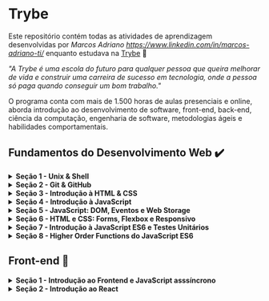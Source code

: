 # Trybe

Este repositório contém todas as atividades de aprendizagem desenvolvidas por _Marcos Adriano https://www.linkedin.com/in/marcos-adriano-ti/_ enquanto estudava na [Trybe](https://www.betrybe.com/) :rocket:

_"A Trybe é uma escola do futuro para qualquer pessoa que queira melhorar de vida e construir uma carreira de sucesso em tecnologia, onde a pessoa só paga quando conseguir um bom trabalho."_

O programa conta com mais de 1.500 horas de aulas presenciais e online, aborda introdução ao desenvolvimento de software, front-end, back-end, ciência da computação, engenharia de software, metodologias ágeis e habilidades comportamentais.

## Fundamentos do Desenvolvimento Web :heavy_check_mark:

<details>
  <summary><strong>Seção 1 - Unix & Shell</strong></summary>

  - ***Dia 01:*** _Unix & Shell- Part 1_  
  - ***Dia 02:*** _Unix & Shell- Part 2_
</details>

<details>
  <summary><strong>Seção 2 - Git & GitHub</strong></summary>

  - ***Dia 01:*** _O que é e para que serve?_  
  - ***Dia 02:*** _Entendendo os comandos_
</details>

<details>
  <summary><strong>Seção 3 - Introdução à HTML & CSS</strong></summary>

  - ***Dia 01:*** _HTML & CSS - Estruturas de página_  
  - ***Dia 02:*** _HTML & CSS - Primeiros passos em CSS_  
  - ***Dia 03:*** _HTML & CSS - Seletores e posicionamento_  
  - ***Dia 04:*** _HTML Semântico_  
  - ***Dia 05:*** _Projeto - Lessons Learned_  
</details>

<details>
  <summary><strong>Seção 4 - Introdução à JavaScript</strong></summary>

  - ***Dia 01:*** _JavaScript - Primeiros passos_  
  - ***Dia 02:*** _JavaScript - Array e loop For_  
  - ***Dia 03:*** _JavaScript - Lógica de Programação e Algoritmos_  
  - ***Dia 04:*** _JavaScript - Objetos e funções_  
  - ***Dia 05:*** _JavaScript ES6 - let, const, arrow functions e template literals_  
  - ***Dia 06:*** _Projeto - Playground Functions_  
</details>

<details>
  <summary><strong>Seção 5 - JavaScript: DOM, Eventos e Web Storage</strong></summary>

  - ***Dia 01:*** _JavaScript - DOM e seletores_  
  - ***Dia 02:*** _JavaScript - Trabalhando com elementos_  
  - ***Dia 03:*** _JavaScript - Eventos_  
  - ***Dia 04:*** _JavaScript - Web Storage_  
  - ***Dia 05:*** _Projeto - Arte com Pixels_  
  - ***Dia 06:*** _Projetos Bônus_  
</details>

<details>
  <summary><strong>Seção 6 - HTML e CSS: Forms, Flexbox e Responsivo</strong></summary>
  
   - ***Dia 01:*** _HTML & CSS - Forms_  
   - ***Dia 02:*** _Bibliotecas JavaScript e Frameworks CSS_  
   - ***Dia 03:*** _CSS Flexbox - Parte 1_  
   - ***Dia 04:*** _CSS Flexbox - Parte 2_  
   - ***Dia 05:*** _CSS Responsivo - Mobile First_  
   - ***Dia 06:*** _Projeto - Trybewarts_  
</details>

<details>
  <summary><strong>Seção 7 - Introdução à JavaScript ES6 e Testes Unitários</strong></summary>
  
   - ***Dia 01:*** _Fluxo de exceções e manipulação de objetos_  
   - ***Dia 02:*** _Primeiros passos em Jest_  
   - ***Dia 03:*** _Matchers e cobertura de código_  
   - ***Dia 04:*** _Projeto - JavaScript Testes Unitários_  
</details>

<details>
  <summary><strong>Seção 8 - Higher Order Functions do JavaScript ES6</strong></summary>
  
   - ***Dia 01:*** _JavaScript ES6 - Introdução a Higher Order Functions_  
   - ***Dia 02:*** _JavaScript ES6 - Higher Order Functions - forEach, find, some, every, sort_  
   - ***Dia 03:*** _JavaScript ES6 - Higher Order Functions - map e filter_  
   - ***Dia 04:*** _JavaScript ES6 - Higher Order Functions - reduce_  
   - ***Dia 05:*** _JavaScript ES6 - spread operator, parâmetro rest, destructuring e mais_  
   - ***Dia 06:*** _Projeto - Zoo functions_  
</details>

## Front-end :brain:

<details>
  <summary><strong>Seção 1 - Introdução ao Frontend e JavaScript asssíncrono</strong></summary>
  
   - ***Dia 01:*** _Ambiente de desenvolvimento_  
   - ***Dia 02:*** _JavaScript Assíncrono - Promises e fetch_  
   - ***Dia 03:*** _Prática - Casa de câmbio_  
   - ***Dia 04:*** _Async, await e testes assíncronos_  
   - ***Dia 05:*** _Projeto - Carrinho de compras_  
</details>

<details>
  <summary><strong>Seção 2 - Introdução ao React</strong></summary>
  
   - ***Dia 01:*** _'Hello, world!' no React!_  
   - ***Dia 02:*** _Componentes React_  
   - ***Dia 03:*** _Projeto - Solar System_  
</details>
